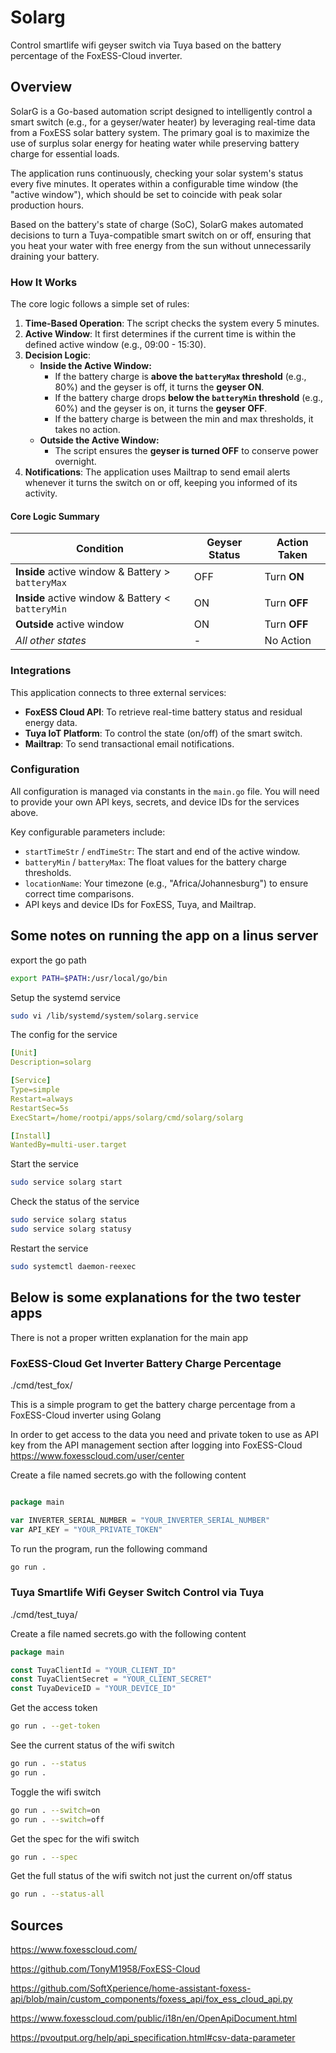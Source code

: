 # Solarg

Control smartlife wifi geyser switch via Tuya based on the battery percentage of the FoxESS-Cloud inverter.

## Overview

SolarG is a Go-based automation script designed to intelligently control a smart switch (e.g., for a geyser/water heater) by leveraging real-time data from a FoxESS solar battery system. The primary goal is to maximize the use of surplus solar energy for heating water while preserving battery charge for essential loads.

The application runs continuously, checking your solar system's status every five minutes. It operates within a configurable time window (the "active window"), which should be set to coincide with peak solar production hours.

Based on the battery's state of charge (SoC), SolarG makes automated decisions to turn a Tuya-compatible smart switch on or off, ensuring that you heat your water with free energy from the sun without unnecessarily draining your battery.

### How It Works

The core logic follows a simple set of rules:

1.  **Time-Based Operation**: The script checks the system every 5 minutes.
2.  **Active Window**: It first determines if the current time is within the defined active window (e.g., 09:00 - 15:30).
3.  **Decision Logic**:
    - **Inside the Active Window:**
      - If the battery charge is **above the `batteryMax` threshold** (e.g., 80%) and the geyser is off, it turns the **geyser ON**.
      - If the battery charge drops **below the `batteryMin` threshold** (e.g., 60%) and the geyser is on, it turns the **geyser OFF**.
      - If the battery charge is between the min and max thresholds, it takes no action.
    - **Outside the Active Window:**
      - The script ensures the **geyser is turned OFF** to conserve power overnight.
4.  **Notifications**: The application uses Mailtrap to send email alerts whenever it turns the switch on or off, keeping you informed of its activity.

#### Core Logic Summary

| Condition                                         | Geyser Status | Action Taken |
| ------------------------------------------------- | ------------- | ------------ |
| **Inside** active window & Battery > `batteryMax` | OFF           | Turn **ON**  |
| **Inside** active window & Battery < `batteryMin` | ON            | Turn **OFF** |
| **Outside** active window                         | ON            | Turn **OFF** |
| _All other states_                                | -             | No Action    |

### Integrations

This application connects to three external services:

- **FoxESS Cloud API**: To retrieve real-time battery status and residual energy data.
- **Tuya IoT Platform**: To control the state (on/off) of the smart switch.
- **Mailtrap**: To send transactional email notifications.

### Configuration

All configuration is managed via constants in the `main.go` file. You will need to provide your own API keys, secrets, and device IDs for the services above.

Key configurable parameters include:

- `startTimeStr` / `endTimeStr`: The start and end of the active window.
- `batteryMin` / `batteryMax`: The float values for the battery charge thresholds.
- `locationName`: Your timezone (e.g., "Africa/Johannesburg") to ensure correct time comparisons.
- API keys and device IDs for FoxESS, Tuya, and Mailtrap.

## Some notes on running the app on a linus server

export the go path

```bash
export PATH=$PATH:/usr/local/go/bin
```

Setup the systemd service

```bash
sudo vi /lib/systemd/system/solarg.service
```

The config for the service

```yml
[Unit]
Description=solarg

[Service]
Type=simple
Restart=always
RestartSec=5s
ExecStart=/home/rootpi/apps/solarg/cmd/solarg/solarg

[Install]
WantedBy=multi-user.target
```

Start the service

```bash
sudo service solarg start
```

Check the status of the service

```bash
sudo service solarg status
sudo service solarg statusy

```

Restart the service

```bash
sudo systemctl daemon-reexec

```

## Below is some explanations for the two tester apps

There is not a proper written explanation for the main app

### FoxESS-Cloud Get Inverter Battery Charge Percentage

./cmd/test_fox/

This is a simple program to get the battery charge percentage from a FoxESS-Cloud inverter using Golang

In order to get access to the data you need and private token to use as API key from the API management section after logging into FoxESS-Cloud
https://www.foxesscloud.com/user/center

Create a file named secrets.go with the following content

```go

package main

var INVERTER_SERIAL_NUMBER = "YOUR_INVERTER_SERIAL_NUMBER"
var API_KEY = "YOUR_PRIVATE_TOKEN"

```

To run the program, run the following command

```bash
go run .
```

### Tuya Smartlife Wifi Geyser Switch Control via Tuya

./cmd/test_tuya/

Create a file named secrets.go with the following content

```go
package main

const TuyaClientId = "YOUR_CLIENT_ID"
const TuyaClientSecret = "YOUR_CLIENT_SECRET"
const TuyaDeviceID = "YOUR_DEVICE_ID"

```

Get the access token

```bash
go run . --get-token
```

See the current status of the wifi switch

```bash
go run . --status
go run .
```

Toggle the wifi switch

```bash
go run . --switch=on
go run . --switch=off
```

Get the spec for the wifi switch

```bash
go run . --spec
```

Get the full status of the wifi switch not just the current on/off status

```bash
go run . --status-all
```

## Sources

https://www.foxesscloud.com/

https://github.com/TonyM1958/FoxESS-Cloud

https://github.com/SoftXperience/home-assistant-foxess-api/blob/main/custom_components/foxess_api/fox_ess_cloud_api.py

https://www.foxesscloud.com/public/i18n/en/OpenApiDocument.html

https://pvoutput.org/help/api_specification.html#csv-data-parameter
